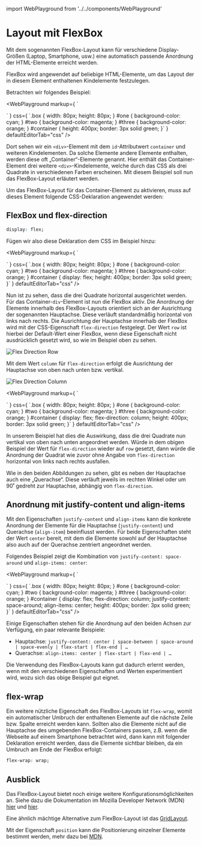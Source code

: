 import WebPlayground from '../../components/WebPlayground'

# Layout mit FlexBox

Mit dem sogenannten FlexBox-Layout kann für verschiedene
Display-Größen (Laptop, Smartphone, usw.) eine automatisch passende
Anordnung der HTML-Elemente erreicht werden.

FlexBox wird angewendet auf beliebige HTML-Elemente, um das Layout der
in diesem Element enthaltenen Kindelemente festzulegen.

Betrachten wir folgendes Beispiel:

<WebPlayground 
  markup={
`<div id="container">
  <div id="one" class="box"></div>
  <div id="two" class="box"></div>
  <div id="three" class="box"></div>
</div>`    
  } 
  css={
`.box { 
  width: 80px;
  height: 80px;
}
#one { background-color: cyan; }
#two { background-color: magenta; }
#three { background-color: orange; }
#container {
  height: 400px;
  border: 3px solid green;
}`    
  } 
  defaultEditorTab="css"
/>


Dort sehen wir ein `<div>`-Element mit dem `id`-Attributwert `container`
und weiteren Kindelementen.
Da solche Elemente andere Elemente enthalten, werden diese oft „Container“-Elemente
genannt. Hier enthält das Container-Element drei weitere `<div>`-Kindelemente,
welche durch das CSS als drei Quadrate in verschiedenen Farben erscheinen. Mit
diesem Beispiel soll nun das FlexBox-Layout erläutert werden.

Um das FlexBox-Layout für das Container-Element zu aktivieren, muss auf dieses
Element folgende CSS-Deklaration angewendet werden:

## FlexBox und flex-direction

```css
display: flex;
```

Fügen wir also diese Deklaration dem CSS im Beispiel hinzu:

<WebPlayground 
  markup={
`<div id="container">
  <div id="one" class="box"></div>
  <div id="two" class="box"></div>
  <div id="three" class="box"></div>
</div>`    
  } 
  css={
`.box { 
  width: 80px;
  height: 80px;
}
#one { background-color: cyan; }
#two { background-color: magenta; }
#three { background-color: orange; }
#container {
  display: flex;
  height: 400px;
  border: 3px solid green;
}`    
  } 
  defaultEditorTab="css"
/>


Nun ist zu sehen, dass die drei Quadrate horizontal ausgerichtet werden.
Für das Container-`div`-Element ist nun die FlexBox aktiv. Die Anordnung
der Elemente innerhalb des FlexBox-Layouts orientiert sich an der Ausrichtung
der sogenannten Hauptachse. Diese verläuft standardmäßig horizontal von
links nach rechts. Die Ausrichtung der Hauptachse innerhalb der FlexBox
wird mit der CSS-Eigenschaft `flex-direction` festgelegt. Der Wert `row`
ist hierbei der Default-Wert einer FlexBox, wenn diese Eigenschaft nicht
ausdrücklich gesetzt wird, so wie im Beispiel oben zu sehen.

![Flex Direction Row](../../images/css/flex-direction-row.png)

Mit dem Wert `column` für `flex-direction` erfolgt die Ausrichtung der
Hauptachse von oben nach unten bzw. vertikal.

![Flex Direction Column](../../images/css/flex-direction-column.png)

<WebPlayground 
  markup={
`<div id="container">
  <div id="one" class="box"></div>
  <div id="two" class="box"></div>
  <div id="three" class="box"></div>
</div>`    
  } 
  css={
`.box { 
  width: 80px;
  height: 80px;
}
#one { background-color: cyan; }
#two { background-color: magenta; }
#three { background-color: orange; }
#container {
  display: flex;
  flex-direction: column;
  height: 400px;
  border: 3px solid green;
}`    
  } 
  defaultEditorTab="css"
/>

In unserem Beispiel hat dies die Auswirkung, dass die drei Quadrate nun
vertikal von oben nach unten angeordnet werden. Würde in dem obigen
Beispiel der Wert für `flex-direction` wieder auf `row` gesetzt,
dann würde die Anordnung der Quadrat wie zuvor ohne Angabe von `flex-direction`
horizontal von links nach rechts ausfallen.

Wie in den beiden Abbildungen zu sehen, gibt es neben der Hauptachse auch eine
„Querachse“. Diese verläuft jeweils im rechten Winkel oder um 90˚ gedreht zur
Hauptachse, abhängig von `flex-direction`.

## Anordnung mit justify-content und align-items

Mit den Eigenschaften `justify-content` und `align-items` kann die konkrete
Anordnung der Elemente für die Hauptachse (`justify-content`) und Querachse
(`align-item`) beeinflusst werden. Für beide Eigenschaften steht der Wert
`center` bereit, mit dem die Elemente sowohl auf der Hauptachse also auch
auf der Querachse zentriert angeordnet werden.

Folgendes Beispiel zeigt die Kombination von `justify-content: space-around` und
`align-items: center`:

<WebPlayground 
  markup={
`<div id="container">
  <div id="one" class="box"></div>
  <div id="two" class="box"></div>
  <div id="three" class="box"></div>
</div>`    
  } 
  css={
`.box { 
  width: 80px;
  height: 80px;
}
#one { background-color: cyan; }
#two { background-color: magenta; }
#three { background-color: orange; }
#container {
  display: flex;
  flex-direction: column;
  justify-content: space-around;
  align-items: center;
  height: 400px;
  border: 3px solid green;
}`    
  } 
  defaultEditorTab="css"
/>

Einige Eigenschaften stehen für die Anordnung auf den beiden Achsen
zur Verfügung, ein paar relevante Beispiele:

- Hauptachse: `justify-content: center | space-between | space-around | space-evenly | flex-start | flex-end | …`
- Querachse: `align-items: center | flex-start | flex-end | …`

Die Verwendung des FlexBox-Layouts kann gut dadurch erlernt werden, wenn
mit den verschiedenen Eigenschaften und Werten experimentiert wird, wozu
sich das obige Beispiel gut eignet.

## flex-wrap

Ein weitere nützliche Eigenschaft des FlexBox-Layouts ist `flex-wrap`, womit
ein automatischer Umbruch der enthaltenen Elemente auf die nächste Zeile bzw.
Spalte erreicht werden kann. Sollten also die Elemente nicht auf die Hauptachse
des umgebenden FlexBox-Containers passen, z.B. wenn die Webseite auf einem
Smartphone betrachtet wird, dann kann mit folgender Deklaration erreicht werden,
dass die Elemente sichtbar bleiben,
da ein Umbruch am Ende der FlexBox erfolgt:

```css
flex-wrap: wrap;
```

## Ausblick

Das FlexBox-Layout bietet noch einige weitere Konfigurationsmöglichkeiten an. Siehe dazu die Dokumentation im Mozilla Developer Network (MDN) [hier](https://developer.mozilla.org/en-US/docs/Learn/CSS/CSS_layout/Flexbox) und [hier](https://developer.mozilla.org/en-US/docs/Web/CSS/CSS_Flexible_Box_Layout).

Eine ähnlich mächtige Alternative zum FlexBox-Layout ist das [GridLayout](https://developer.mozilla.org/en-US/docs/Web/CSS/CSS_Grid_Layout).

Mit der Eigenschaft `position` kann die Positionierung einzelner Elemente
bestimmt werden, mehr dazu bei [MDN](https://developer.mozilla.org/en-US/docs/Web/CSS/position).
